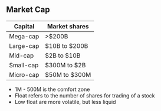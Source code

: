 
## Market Cap
|Capital|Market shares|
|--|--|
| Mega-cap | >$200B|
| Large-cap | $10B to $200B|
| Mid-cap | $2B to $10B|
| Small-cap | $300M to $2B|
| Micro-cap | $50M to $300M|

* 1M - 500M is the comfort zone
* Float refers to the number of shares for trading of a stock
* Low float are more volatile, but less liquid

<!--stackedit_data:
eyJoaXN0b3J5IjpbLTE3MDg2NjQyNSwxMjM4NDk1MjQzLC0yMD
g4NzQ2NjEyXX0=
-->